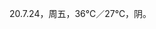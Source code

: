 <link href="../../css/style.css" rel="stylesheet" type="text/css" />

<span class="fzzy">20.7.24，周五，36℃／27℃，阴。

